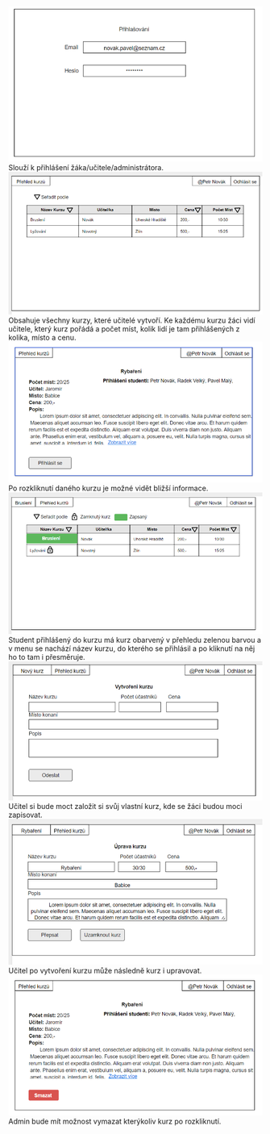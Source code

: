 
![Wireframe](prihlasovani.png) <br>
 Slouží k přihlášení žáka/učitele/administrátora. <br>
![Wireframe](prehled_kurzu.png) <br>
Obsahuje všechny kurzy, které učitelé vytvoří. Ke každému kurzu žáci vidí učitele, který kurz pořádá a počet míst, kolik lidí je tam přihlášených z kolika, místo a cenu.<br>
![Wireframe](jednotlive_kurzy.png) <br>
Po rozkliknutí daného kurzu je možné vidět bližší informace. <br>
![Wireframe](prihlaseny_student.png) <br>
Student přihlášený do kurzu má kurz obarvený v přehledu zelenou barvou a v menu se nachází název kurzu, do kterého se přihlásil a po kliknutí na něj ho to tam i přesměruje. <br>
![Wireframe](novy_kurz.png) <br>
Učitel si bude moct založit si svůj vlastní kurz, kde se žáci budou moci zapisovat. <br>
![Wireframe](uprava_kurzu.png) <br>
Učitel po vytvoření kurzu může následně kurz i upravovat. <br>
![Wireframe](mazani_admin.png) <br>
Admin bude mít možnost vymazat kterýkoliv kurz po rozkliknutí. <br>
